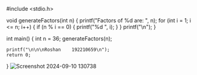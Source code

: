 #include <stdio.h>

void generateFactors(int n) {
    printf("Factors of %d are: ", n);
    for (int i = 1; i <= n; i++) {
        if (n % i == 0) {
            printf("%d ", i);
        }
    }
    printf("\n");
}

int main() {
    int n = 36;
    generateFactors(n);
    
    printf("\n\n\nRoshan    192210659\n");
    return 0;
}
![Screenshot 2024-09-10 130738](https://github.com/user-attachments/assets/a9794da6-1e0e-4341-9da6-42aee0c1e60c)
